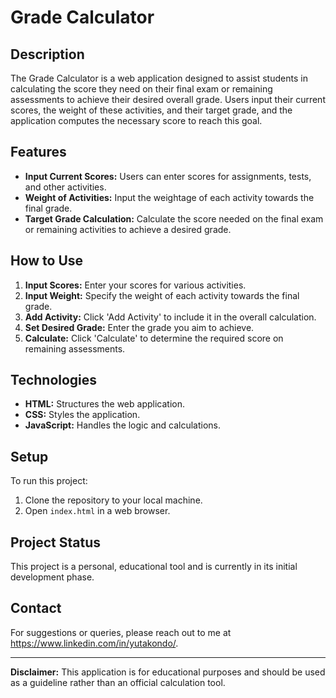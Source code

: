 # Grade Calculator

## Description
The Grade Calculator is a web application designed to assist students in calculating the score they need on their final exam or remaining assessments to achieve their desired overall grade. Users input their current scores, the weight of these activities, and their target grade, and the application computes the necessary score to reach this goal.

## Features
- **Input Current Scores:** Users can enter scores for assignments, tests, and other activities.
- **Weight of Activities:** Input the weightage of each activity towards the final grade.
- **Target Grade Calculation:** Calculate the score needed on the final exam or remaining activities to achieve a desired grade.

## How to Use
1. **Input Scores:** Enter your scores for various activities.
2. **Input Weight:** Specify the weight of each activity towards the final grade.
3. **Add Activity:** Click 'Add Activity' to include it in the overall calculation.
4. **Set Desired Grade:** Enter the grade you aim to achieve.
5. **Calculate:** Click 'Calculate' to determine the required score on remaining assessments.

## Technologies
- **HTML:** Structures the web application.
- **CSS:** Styles the application.
- **JavaScript:** Handles the logic and calculations.

## Setup
To run this project:
1. Clone the repository to your local machine.
2. Open `index.html` in a web browser.

## Project Status
This project is a personal, educational tool and is currently in its initial development phase.

## Contact
For suggestions or queries, please reach out to me at https://www.linkedin.com/in/yutakondo/.

---

**Disclaimer:** This application is for educational purposes and should be used as a guideline rather than an official calculation tool.
